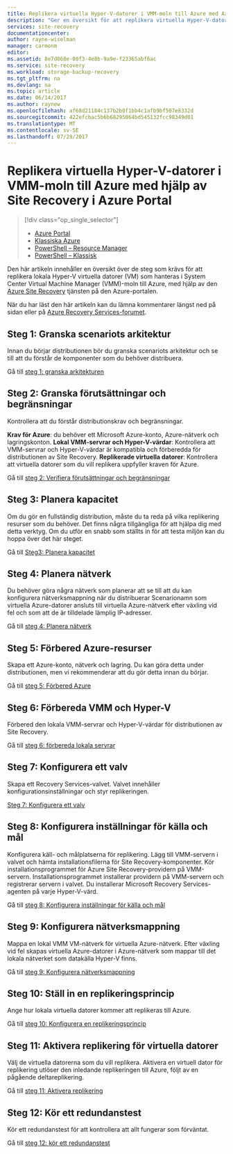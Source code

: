 ```yaml
---
title: Replikera virtuella Hyper-V-datorer i VMM-moln till Azure med Azure Site Recovery | Microsoft Docs
description: "Ger en översikt för att replikera virtuella Hyper-V-datorer i VMM-moln till Azure med Azure Site Recovery-tjänsten"
services: site-recovery
documentationcenter: 
author: rayne-wiselman
manager: carmonm
editor: 
ms.assetid: 8e7d868e-00f3-4e8b-9a9e-f23365abf6ac
ms.service: site-recovery
ms.workload: storage-backup-recovery
ms.tgt_pltfrm: na
ms.devlang: na
ms.topic: article
ms.date: 06/14/2017
ms.author: raynew
ms.openlocfilehash: af68d21184c137b2b0f1bb4c1afb9bf507e8332d
ms.sourcegitcommit: 422efcbac5b6b68295064bd545132fcc98349d01
ms.translationtype: MT
ms.contentlocale: sv-SE
ms.lasthandoff: 07/29/2017
---
```

# <a name="replicate-hyper-v-virtual-machines-in-vmm-clouds-to-azure-using-site-recovery-in-the-azure-portal"></a>Replikera virtuella Hyper-V-datorer i VMM-moln till Azure med hjälp av Site Recovery i Azure Portal
> [!div class="op_single_selector"]
> * [Azure Portal](site-recovery-vmm-to-azure.md)
> * [Klassiska Azure](site-recovery-vmm-to-azure-classic.md)
> * [PowerShell – Resource Manager](site-recovery-vmm-to-azure-powershell-resource-manager.md)
> * [PowerShell – Klassisk](site-recovery-deploy-with-powershell.md)


Den här artikeln innehåller en översikt över de steg som krävs för att replikera lokala Hyper-V virtuella datorer (VM) som hanteras i System Center Virtual Machine Manager (VMM)-moln till Azure, med hjälp av den [Azure Site Recovery](site-recovery-overview.md) tjänsten på den Azure-portalen.

När du har läst den här artikeln kan du lämna kommentarer längst ned på sidan eller på [Azure Recovery Services-forumet](https://social.msdn.microsoft.com/forums/azure/home?forum=hypervrecovmgr).


## <a name="step-1-review-the-scenario-architecture"></a>Steg 1: Granska scenariots arkitektur

Innan du börjar distributionen bör du granska scenariots arkitektur och se till att du förstår de komponenter som du behöver distribuera.

Gå till [steg 1: granska arkitekturen](vmm-to-azure-walkthrough-architecture.md)

## <a name="step-2-review-prerequisites-and-limitations"></a>Steg 2: Granska förutsättningar och begränsningar

Kontrollera att du förstår distributionskrav och begränsningar.

**Krav för Azure**: du behöver ett Microsoft Azure-konto, Azure-nätverk och lagringskonton.
**Lokal VMM-servrar och Hyper-V-värdar**: Kontrollera att VMM-servrar och Hyper-V-värdar är kompatibla och förberedda för distributionen av Site Recovery.
**Replikerade virtuella datorer**: Kontrollera att virtuella datorer som du vill replikera uppfyller kraven för Azure.

Gå till [steg 2: Verifiera förutsättningar och begränsningar](vmm-to-azure-walkthrough-prerequisites.md)

## <a name="step-3-plan-capacity"></a>Steg 3: Planera kapacitet

Om du gör en fullständig distribution, måste du ta reda på vilka replikering resurser som du behöver. Det finns några tillgängliga för att hjälpa dig med detta verktyg. Om du utför en snabb som ställts in för att testa miljön kan du hoppa över det här steget.

Gå till [Steg3: Planera kapacitet](vmm-to-azure-walkthrough-capacity.md)

## <a name="step-4-plan-networking"></a>Steg 4: Planera nätverk

Du behöver göra några nätverk som planerar att se till att du kan konfigurera nätverksmappning när du distribuerar Scenarionamn som virtuella Azure-datorer ansluts till virtuella Azure-nätverk efter växling vid fel och som att de är tilldelade lämplig IP-adresser.

Gå till [steg 4: Planera nätverk](vmm-to-azure-walkthrough-network.md)


## <a name="step-5-prepare-azure-resources"></a>Steg 5: Förbered Azure-resurser

Skapa ett Azure-konto, nätverk och lagring. Du kan göra detta under distributionen, men vi rekommenderar att du gör detta innan du börjar.

Gå till [steg 5: Förbered Azure](vmm-to-azure-walkthrough-prepare-azure.md)

## <a name="step-6-prepare-vmm-and-hyper-v"></a>Steg 6: Förbereda VMM och Hyper-V

Förbered den lokala VMM-servrar och Hyper-V-värdar för distributionen av Site Recovery.

Gå till [steg 6: förbereda lokala servrar](vmm-to-azure-walkthrough-vmm-hyper-v.md)

## <a name="step-7-set-up-a-vault"></a>Steg 7: Konfigurera ett valv

Skapa ett Recovery Services-valvet. Valvet innehåller konfigurationsinställningar och styr replikeringen.

[Steg 7: Konfigurera ett valv](vmm-to-azure-walkthrough-create-vault.md)

## <a name="step-8-configure-source-and-target-settings"></a>Steg 8: Konfigurera inställningar för källa och mål

Konfigurera käll- och målplatserna för replikering. Lägg till VMM-servern i valvet och hämta installationsfilerna för Site Recovery-komponenter. Kör installationsprogrammet för Azure Site Recovery-providern på VMM-servern. Installationsprogrammet installerar providern på VMM-servern och registrerar servern i valvet. Du installerar Microsoft Recovery Services-agenten på varje Hyper-V-värd.

Gå till [steg 8: Konfigurera inställningar för källa och mål](vmm-to-azure-walkthrough-source-target.md)

## <a name="step-9-configure-network-mapping"></a>Steg 9: Konfigurera nätverksmappning

Mappa en lokal VMM VM-nätverk för virtuella Azure-nätverk. Efter växling vid fel skapas virtuella Azure-datorer i Azure-nätverk som mappar till det lokala nätverket som datakälla Hyper-V finns.

Gå till [steg 9: Konfigurera nätverksmappning](vmm-to-azure-walkthrough-network-mapping.md)


## <a name="step-10-set-up-a-replication-policy"></a>Steg 10: Ställ in en replikeringsprincip

Ange hur lokala virtuella datorer kommer att replikeras till Azure.

Gå till [steg 10: Konfigurera en replikeringsprincip](vmm-to-azure-walkthrough-replication.md)


## <a name="step-11-enable-replication-for-vms"></a>Steg 11: Aktivera replikering för virtuella datorer

Välj de virtuella datorerna som du vill replikera. Aktivera en virtuell dator för replikering utlöser den inledande replikeringen till Azure, följt av en pågående deltareplikering.

Gå till [steg 11: Aktivera replikering](vmm-to-azure-walkthrough-enable-replication.md)


## <a name="step-12-run-a-test-failover"></a>Steg 12: Kör ett redundanstest

Kör ett redundanstest för att kontrollera att allt fungerar som förväntat.

Gå till [steg 12: kör ett redundanstest](vmm-to-azure-walkthrough-test-failover.md)


